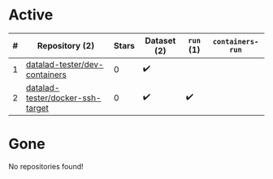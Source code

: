 # Active
| # | Repository (2) | Stars | Dataset (2) | `run` (1) | `containers-run` |
| --- | --- | --- | --- | --- | --- |
| 1 | [datalad-tester/dev-containers](https://github.com/datalad-tester/dev-containers) | 0 | :heavy_check_mark: |  |  |
| 2 | [datalad-tester/docker-ssh-target](https://github.com/datalad-tester/docker-ssh-target) | 0 | :heavy_check_mark: | :heavy_check_mark: |  |

# Gone
No repositories found!
